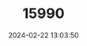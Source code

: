 ---
title: "15990"
category: "Papilio grosesmithi"
draft: false
date: 2024-02-22 13:03:50
languages:
  English: ["Stubby Gazer"]
---